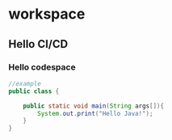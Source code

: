 # workspace

## Hello CI/CD

### Hello codespace

```java
//example
public class {

    public static void main(String args[]){
        System.out.print("Hello Java!");
    }
}

```


